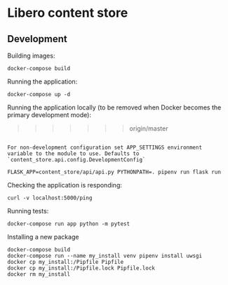 Libero content store
====================

## Development

Building images:
```
docker-compose build
```

Running the application:
```
docker-compose up -d
```

Running the application locally (to be removed when Docker becomes the primary development mode):
>>>>>>> origin/master
```

For non-development configuration set APP_SETTINGS environment variable to the module to use. Defaults to `content_store.api.config.DevelopmentConfig`

FLASK_APP=content_store/api/api.py PYTHONPATH=. pipenv run flask run
```

Checking the application is responding:
```
curl -v localhost:5000/ping
```

Running tests:
```
docker-compose run app python -m pytest
```

Installing a new package
```
docker-compose build
docker-compose run --name my_install venv pipenv install uwsgi
docker cp my_install:/Pipfile Pipfile
docker cp my_install:/Pipfile.lock Pipfile.lock
docker rm my_install
```
